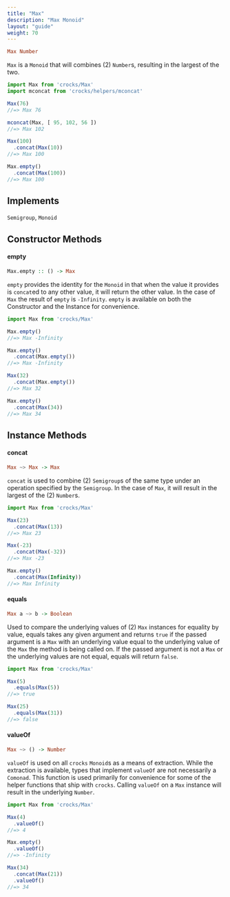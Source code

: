```yaml
---
title: "Max"
description: "Max Monoid"
layout: "guide"
weight: 70
---
```


```haskell
Max Number
```

`Max` is a `Monoid` that will combines (2) `Number`s, resulting in the largest
of the two.

```javascript
import Max from 'crocks/Max'
import mconcat from 'crocks/helpers/mconcat'

Max(76)
//=> Max 76

mconcat(Max, [ 95, 102, 56 ])
//=> Max 102

Max(100)
  .concat(Max(10))
//=> Max 100

Max.empty()
  .concat(Max(100))
//=> Max 100
```

<article id="topic-implements">

## Implements

`Semigroup`, `Monoid`

</article>

<article id="topic-constructor">

## Constructor Methods

#### empty

```haskell
Max.empty :: () -> Max
```

`empty` provides the identity for the `Monoid` in that when the value it
provides is `concat`ed to any other value, it will return the other value. In
the case of `Max` the result of `empty` is `-Infinity`. `empty` is available on
both the Constructor and the Instance for convenience.

```javascript
import Max from 'crocks/Max'

Max.empty()
//=> Max -Infinity

Max.empty()
  .concat(Max.empty())
//=> Max -Infinity

Max(32)
  .concat(Max.empty())
//=> Max 32

Max.empty()
  .concat(Max(34))
//=> Max 34
```

</article>

<article id="topic-instance">

## Instance Methods

#### concat

```haskell
Max ~> Max -> Max
```

`concat` is used to combine (2) `Semigroup`s of the same type under an
operation specified by the `Semigroup`. In the case of `Max`, it will result
in the largest of the (2) `Number`s.

```javascript
import Max from 'crocks/Max'

Max(23)
  .concat(Max(13))
//=> Max 23

Max(-23)
  .concat(Max(-32))
//=> Max -23

Max.empty()
  .concat(Max(Infinity))
//=> Max Infinity
```

#### equals

```haskell
Max a ~> b -> Boolean
```

Used to compare the underlying values of (2) `Max` instances for equality by value, equals takes any given argument and returns `true` if the passed argument is a `Max` with an underlying value equal to the underlying value of the `Max` the method is being called on. If the passed argument is not a `Max` or the underlying values are not equal, equals will return `false`.

```javascript
import Max from 'crocks/Max'

Max(5)
  .equals(Max(5))
//=> true

Max(25)
  .equals(Max(31))
//=> false
```

#### valueOf

```haskell
Max ~> () -> Number
```

`valueOf` is used on all `crocks` `Monoid`s as a means of extraction. While the
extraction is available, types that implement `valueOf` are not necessarily a
`Comonad`. This function is used primarily for convenience for some of the
helper functions that ship with `crocks`. Calling `valueOf` on a `Max` instance
will result in the underlying `Number`.

```javascript
import Max from 'crocks/Max'

Max(4)
  .valueOf()
//=> 4

Max.empty()
  .valueOf()
//=> -Infinity

Max(34)
  .concat(Max(21))
  .valueOf()
//=> 34
```

</article>

